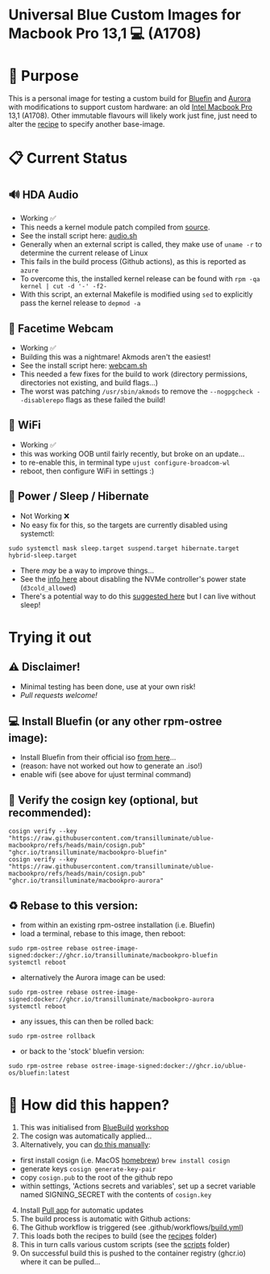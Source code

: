 # Universal Blue Custom Images for Macbook Pro 13,1 💻 (A1708)

# 🎯 Purpose

This is a personal image for testing a custom build for [Bluefin](https://projectbluefin.io/) and [Aurora](https://getaurora.dev/) with modifications to support custom hardware: an old [Intel Macbook Pro](https://support.apple.com/en-us/111951) 13,1 (A1708). Other immutable flavours will likely work just fine, just need to alter the [recipe](https://github.com/transilluminate/ublue-macbookpro/tree/main/recipes) to specify another base-image.

# 📋 Current Status

## 🔊 HDA Audio

- Working ✅
- This needs a kernel module patch compiled from [source](https://github.com/davidjo/snd_hda_macbookpro).
- See the install script here: [audio.sh](https://github.com/transilluminate/ublue-macbookpro/blob/main/files/scripts/audio.sh)
- Generally when an external script is called, they make use of `uname -r` to determine the current release of Linux
- This fails in the build process (Github actions), as this is reported as `azure`
- To overcome this, the installed kernel release can be found with `rpm -qa kernel | cut -d '-' -f2-`
- With this script, an external Makefile is modified using `sed` to explicitly pass the kernel release to `depmod -a`
  
## 📸 Facetime Webcam

- Working ✅
- Building this was a nightmare! Akmods aren't the easiest!
- See the install script here: [webcam.sh](https://github.com/transilluminate/ublue-macbookpro/blob/main/files/scripts/webcam.sh)
- This needed a few fixes for the build to work (directory permissions, directories not existing, and build flags...)
- The worst was patching `/usr/sbin/akmods` to remove the `--nogpgcheck --disablerepo` flags as these failed the build!

## 🛜 WiFi

- Working ✅
- this was working OOB until fairly recently, but broke on an update...
- to re-enable this, in terminal type `ujust configure-broadcom-wl`
- reboot, then configure WiFi in settings :)

## 🔋 Power / Sleep / Hibernate

- Not Working ❌
- No easy fix for this, so the targets are currently disabled using systemctl:
```
sudo systemctl mask sleep.target suspend.target hibernate.target hybrid-sleep.target
```
- There _may_ be a way to improve things...
- See the [info here](https://github.com/Dunedan/mbp-2016-linux?tab=readme-ov-file#suspend--hibernation) about disabling the NVMe controller's power state (`d3cold_allowed`)
- There's a potential way to do this [suggested here](https://github.com/transilluminate/ublue-macbookpro/blob/main/files/scripts/disable_sleep.sh) but I can live without sleep!

# Trying it out

## ⚠️ Disclaimer!

- Minimal testing has been done, use at your own risk!
- *Pull requests welcome!*

## 💻 Install Bluefin (or any other rpm-ostree image):

- Install Bluefin from their official iso [from here](https://projectbluefin.io/)...
- (reason: have not worked out how to generate an .iso!)
- enable wifi (see above for ujust terminal command)

## 🔐 Verify the cosign key (optional, but recommended):
```
cosign verify --key "https://raw.githubusercontent.com/transilluminate/ublue-macbookpro/refs/heads/main/cosign.pub" "ghcr.io/transilluminate/macbookpro-bluefin"
cosign verify --key "https://raw.githubusercontent.com/transilluminate/ublue-macbookpro/refs/heads/main/cosign.pub" "ghcr.io/transilluminate/macbookpro-aurora"
```
## ♻️ Rebase to this version:

- from within an existing rpm-ostree installation (i.e. Bluefin)
- load a terminal, rebase to this image, then reboot:
```
sudo rpm-ostree rebase ostree-image-signed:docker://ghcr.io/transilluminate/macbookpro-bluefin
systemctl reboot
```
- alternatively the Aurora image can be used:
```
sudo rpm-ostree rebase ostree-image-signed:docker://ghcr.io/transilluminate/macbookpro-aurora
systemctl reboot
```
- any issues, this can then be rolled back:
```
sudo rpm-ostree rollback
```
- or back to the 'stock' bluefin version:
```
sudo rpm-ostree rebase ostree-image-signed:docker://ghcr.io/ublue-os/bluefin:latest
```
# 🦖 How did this happen?

1. This was initialised from [BlueBuild](https://blue-build.org/) [workshop](https://workshop.blue-build.org/)
2. The cosign was automatically applied...
3. Alternatively, you can [do this manually](https://github.com/ublue-os/image-template?tab=readme-ov-file#container-signing):
- first install cosign (i.e. MacOS [homebrew](https://brew.sh/)) `brew install cosign`
- generate keys `cosign generate-key-pair`
- copy `cosign.pub` to the root of the github repo
- within settings, 'Actions secrets and variables', set up a secret variable named SIGNING_SECRET with the contents of `cosign.key`
4. Install [Pull app](https://github.com/apps/pull) for automatic updates
5. The build process is automatic with Github actions:
6. The Github workflow is triggered (see .github/workflows/[build.yml](https://github.com/transilluminate/ublue-macbookpro/blob/main/.github/workflows/build.yml))
7. This loads both the recipes to build (see the [recipes](https://github.com/transilluminate/ublue-macbookpro/tree/main/recipes) folder)
8. This in turn calls various custom scripts (see the [scripts](https://github.com/transilluminate/ublue-macbookpro/tree/main/files/scripts) folder)
9. On successful build this is pushed to the container registry (ghcr.io) where it can be pulled...
